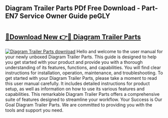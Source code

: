 ## Diagram Trailer Parts PDf Free Download - Part-EN7 Service Owner Guide peGLY

# <h2><a href="http://dflwwsd.blite.top/?on=Diagram+Trailer+Parts">🔗Download New 👉🔴 Diagram Trailer Parts</a></h2>

[![Diagram Trailer Parts download](https://i.imgur.com/lujVjoI.png)](http://dflwwsd.blite.top/?on=Diagram+Trailer+Parts)
Hello and welcome to the user manual for your newly unboxed Diagram Trailer Parts. This guide is designed to help you get started with your product and provide you with a thorough understanding of its features, functions, and capabilities. You will find clear instructions for installation, operation, maintenance, and troubleshooting. To get started with your Diagram Trailer Parts, please take a moment to read this user manual carefully. It includes detailed instructions for product setup, as well as information on how to use its various features and capabilities. This remarkable Diagram Trailer Parts offers a comprehensive suite of features designed to streamline your workflow. Your Success is Our Goal Diagram Trailer Parts. We are committed to providing you with the tools and support you need.

